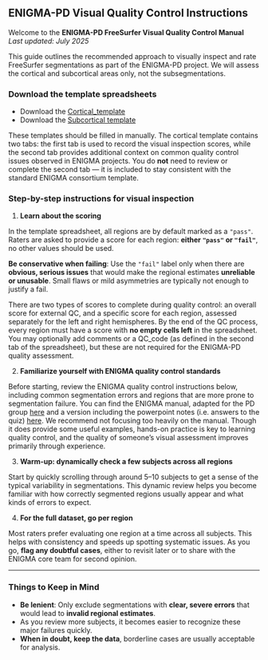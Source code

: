 ## ENIGMA-PD Visual Quality Control Instructions

Welcome to the **ENIGMA-PD FreeSurfer Visual Quality Control Manual**  
*Last updated: July 2025*

This guide outlines the recommended approach to visually inspect and rate FreeSurfer segmentations as part of the ENIGMA-PD project. We will assess the cortical and subcortical areas only, not the subsegmentations. 

### Download the template spreadsheets
- Download the [Cortical_template](https://github.com/ENIGMA-PD/FS7/blob/main/docs/ENIGMA-PD_Cortical_QC_Template.xlsx)
- Download the [Subcortical template]()

These templates should be filled in manually. The cortical template contains two tabs: the first tab is used to record the visual inspection scores, while the second tab provides additional context on common quality control issues observed in ENIGMA projects.  You do **not** need to review or complete the second tab — it is included to stay consistent with the standard ENIGMA consortium template.

### Step-by-step instructions for visual inspection

1. **Learn about the scoring**

  In the template spreadsheet, all regions are by default marked as a `"pass"`. Raters are asked to provide a score for each region: **either `"pass"` or `"fail"`**, no other values should be used.
  
  **Be conservative when failing**: Use the `"fail"` label only when there are **obvious, serious issues** that would make the regional estimates **unreliable or unusable**.  Small flaws or mild asymmetries are typically not enough to justify a fail.
  
  There are two types of scores to complete during quality control: an overall score for external QC, and a specific score for each region, assessed separately for the left and right hemispheres. By the end of the QC process, every region must have a score with **no empty cells left** in the spreadsheet.
  You may optionally add comments or a QC_code (as defined in the second tab of the spreadsheet), but these are not required for the ENIGMA-PD quality assessment.

2. **Familiarize yourself with ENIGMA quality control standards**  

Before starting, review the ENIGMA quality control instructions below, including common segmentation errors and regions that are more prone to segmentation failure. You can find the ENIGMA manual, adapted for the PD group [here](https://github.com/ENIGMA-PD/FS7/blob/main/docs/Cortical_QC_ENIGMA-PD_July25.pdf) and a version including the powerpoint notes (i.e. answers to the quiz) [here](https://github.com/ENIGMA-PD/FS7/blob/main/docs/Cortical_QC_ENIGMA-PD_July25_quiz_answers.pdf). We recommend not focusing too heavily on the manual. Though it does provide some useful examples, hands-on practice is key to learning quality control, and the quality of someone’s visual assessment improves primarily through experience.

3. **Warm-up: dynamically check a few subjects across all regions**  

Start by quickly scrolling through around 5–10 subjects to get a sense of the typical variability in segmentations. This dynamic review helps you become familiar with how correctly segmented regions usually appear and what kinds of errors to expect.

4. **For the full dataset, go per region**  

Most raters prefer evaluating one region at a time across all subjects. This helps with consistency and speeds up spotting systematic issues. As you go, **flag any doubtful cases**, either to revisit later or to share with the ENIGMA core team for second opinion.

---

### Things to Keep in Mind

- **Be lenient**: Only exclude segmentations with **clear, severe errors** that would lead to **invalid regional estimates**.  
- As you review more subjects, it becomes easier to recognize these major failures quickly.  
- **When in doubt, keep the data**, borderline cases are usually acceptable for analysis.

